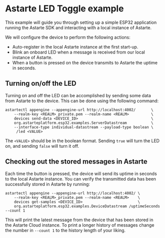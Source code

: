 # Astarte LED Toggle example

This example will guide you through setting up a simple ESP32 application running the Astarte SDK
and interacting with a local instance of Astarte.

We will configure the device to perform the following actions:
- Auto-register in the local Astarte instance at the first start-up.
- Blink an onboard LED when a message is received from our local instance of Astarte.
- When a button is pressed on the device transmits to Astarte the uptime in seconds.

## Turning on/off the LED

Turning on and off the LED can be accomplished by sending some data from Astarte to the device.
This can be done using the following command:
```
astartectl appengine --appengine-url http://localhost:4002/       \
    --realm-key <REALM>_private.pem --realm-name <REALM>          \
    devices send-data <DEVICE_ID>                                 \
    org.astarteplatform.esp32.examples.ServerDatastream           \
    --interface-type individual-datastream --payload-type boolean \
     /led <VALUE>
```
The `<VALUE>` should be in the boolean format. Sending `true` will turn the LED on, and sending
`false` will turn it off.

## Checking out the stored messages in Astarte

Each time the button is pressed, the device will send its uptime in seconds to the local Astarte
instance.
You can verify the transmitted data has been successfully stored in Astarte by running:
```
astartectl appengine --appengine-url http://localhost:4002/ \
    --realm-key <REALM>_private.pem --realm-name <REALM>    \
    devices get-samples <DEVICE_ID>                         \
    org.astarteplatform.esp32.examples.DeviceDatastream /uptimeSeconds --count 1
```

This will print the latest message from the device that has been stored in the Astarte Cloud
instance. To print a longer history of messages change the number in `--count 1` to the history
length of your liking.
